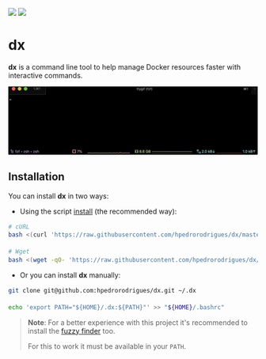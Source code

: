 [![][github-action-badge]][github-action-dx]
[![][written-in-badge]][shell-code-dx]

# dx

**dx** is a command line tool to help manage Docker resources faster with
interactive commands.

![Demo GIF][exec-gif]

## Installation

You can install **dx** in two ways:

- Using the script [install](./install) (the recommended way):

```bash
# cURL
bash <(curl 'https://raw.githubusercontent.com/hpedrorodrigues/dx/master/install')

# Wget
bash <(wget -qO- 'https://raw.githubusercontent.com/hpedrorodrigues/dx/master/install')
```

- Or you can install **dx** manually:

```bash
git clone git@github.com:hpedrorodrigues/dx.git ~/.dx

echo 'export PATH="${HOME}/.dx:${PATH}"' >> "${HOME}/.bashrc"
```

> **Note**: For a better experience with this project it's recommended
> to install the [fuzzy finder][fzf] too.
>
> For this to work it must be available in your `PATH`.


[github-action-badge]: https://github.com/hpedrorodrigues/dx/workflows/DX%20Actions/badge.svg
[github-action-dx]: https://github.com/hpedrorodrigues/dx/actions

[written-in-badge]: https://img.shields.io/badge/Written%20in-bash-ff69b4.svg
[shell-code-dx]: https://github.com/hpedrorodrigues/dx/search?l=shell

[fzf]: https://github.com/junegunn/fzf

[exec-gif]: images/exec.gif
